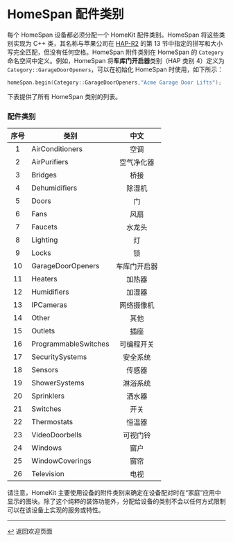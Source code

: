 <!-- 原文时间：2023.3.19，翻译时间：2024.5.6，校对时间：2024.5.29 -->

# HomeSpan 配件类别

每个 HomeSpan 设备都必须分配一个 HomeKit 配件类别。HomeSpan 将这些类别实现为 C++ 类，其名称与苹果公司在 [HAP-R2](https://developer.apple.com/homekit/specification/) 的第 13 节中指定的拼写和大小写完全匹配，但没有任何空格。HomeSpan 附件类别在 HomeSpan 的 `Category` 命名空间中定义。例如，HomeSpan 将**车库门开启器**类别（HAP 类别 4）定义为 `Category::GarageDoorOpeners`，可以在初始化 HomeSpan 时使用，如下所示：

```C++
homeSpan.begin(Category::GarageDoorOpeners,"Acme Garage Door Lifts");
```

下表提供了所有 HomeSpan 类别的列表。

### 配件类别
|序号|类别|中文|
|:-:|--------------------------- | :------------------------------: |
| 1|AirConditioners | 空调 |
| 2|AirPurifiers | 空气净化器 |
| 3|Bridges |桥接|
| 4|Dehumidifiers |除湿机|
| 5|Doors |门|
| 6|Fans |风扇|
| 7|Faucets |水龙头|
| 8|Lighting |灯|
| 9|Locks| 锁|
| 10|GarageDoorOpeners |车库门开启器|
| 11|Heaters |加热器|
| 12|Humidifiers |加湿器|
| 13|IPCameras |网络摄像机|
| 14|Other |其他|
| 15|Outlets |插座|
| 16|ProgrammableSwitches |可编程开关|
| 17|SecuritySystems |安全系统|
| 18|Sensors |传感器|
| 19|ShowerSystems| 淋浴系统|
| 20|Sprinklers |洒水器|
| 21|Switches |开关|
| 22|Thermostats |恒温器|
| 23|VideoDoorbells| 可视门铃|
| 24|Windows |窗户|
| 25|WindowCoverings |窗帘|
| 26|Television |电视|

请注意，HomeKit 主要使用设备的附件类别来确定在设备配对时在“家庭”应用中显示的图块。除了这个纯粹的装饰功能外，分配给设备的类别不会以任何方式限制可以在该设备上实现的服务或特性。

---

[↩️](../README.md#resources) 返回欢迎页面
